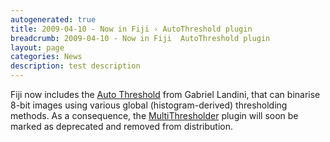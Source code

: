 ```yaml
---
autogenerated: true
title: 2009-04-10 - Now in Fiji › AutoThreshold plugin
breadcrumb: 2009-04-10 - Now in Fiji  AutoThreshold plugin
layout: page
categories: News
description: test description
---
```


Fiji now includes the [Auto Threshold](Auto_Threshold "wikilink") from Gabriel Landini, that can binarise 8-bit images using various global (histogram-derived) thresholding methods. As a consequence, the [MultiThresholder](MultiThresholder "wikilink") plugin will soon be marked as deprecated and removed from distribution.


